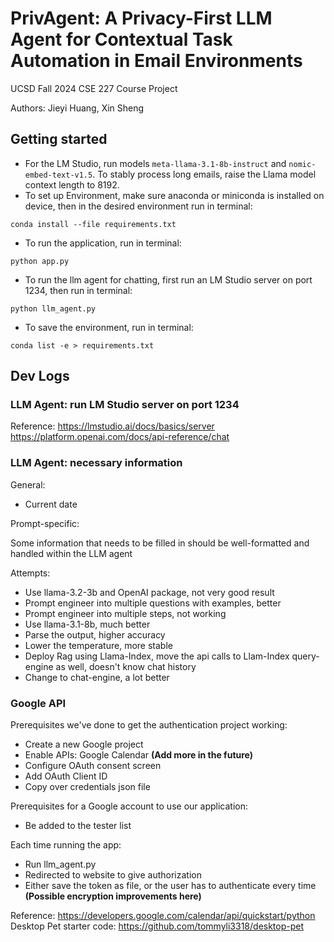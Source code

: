 # PrivAgent: A Privacy-First LLM Agent for Contextual Task Automation in Email Environments
UCSD Fall 2024 CSE 227 Course Project

Authors: Jieyi Huang, Xin Sheng
## Getting started
* For the LM Studio, run models `meta-llama-3.1-8b-instruct` and `nomic-embed-text-v1.5`. To stably process long emails, raise the Llama model context length to 8192. 
* To set up Environment, make sure anaconda or miniconda is installed on device, then in the desired environment run in terminal: 
```
conda install --file requirements.txt
```
* To run the application, run in terminal: 
```
python app.py
```
* To run the llm agent for chatting, first run an LM Studio server on port 1234, then run in terminal: 
```
python llm_agent.py
```
* To save the environment, run in terminal: 
```
conda list -e > requirements.txt
```

## Dev Logs
### LLM Agent: run LM Studio server on port 1234
Reference: 
https://lmstudio.ai/docs/basics/server
https://platform.openai.com/docs/api-reference/chat

### LLM Agent: necessary information
General: 
* Current date

Prompt-specific: 

Some information that needs to be filled in should be well-formatted and handled within the LLM agent

Attempts: 
* Use llama-3.2-3b and OpenAI package, not very good result
* Prompt engineer into multiple questions with examples, better
* Prompt engineer into multiple steps, not working
* Use llama-3.1-8b, much better
* Parse the output, higher accuracy
* Lower the temperature, more stable
* Deploy Rag using Llama-Index, move the api calls to Llam-Index query-engine as well, doesn't know chat history
* Change to chat-engine, a lot better

### Google API
Prerequisites we've done to get the authentication project working: 
* Create a new Google project
* Enable APIs: Google Calendar **(Add more in the future)**
* Configure OAuth consent screen
* Add OAuth Client ID
* Copy over credentials json file

Prerequisites for a Google account to use our application: 
* Be added to the tester list

Each time running the app:
* Run llm_agent.py 
* Redirected to website to give authorization
* Either save the token as file, or the user has to authenticate every time **(Possible encryption improvements here)**

Reference: 
https://developers.google.com/calendar/api/quickstart/python
Desktop Pet starter code: https://github.com/tommyli3318/desktop-pet
